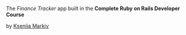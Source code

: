 The *Finance Tracker* app built in the __Complete Ruby on Rails Developer Course__


by [Kseniia Markiv](https://github.com/KseniiaMarkiv)
